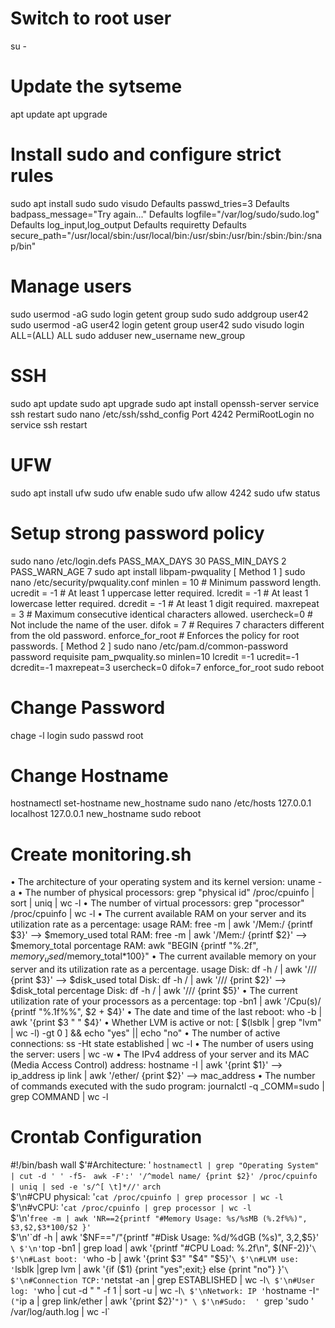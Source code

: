 # Switch to root user
su -

# Update the sytseme
apt update 
apt upgrade 

# Install sudo and configure strict rules
sudo apt install sudo
sudo visudo
    Defaults    passwd_tries=3
    Defaults    badpass_message="Try again..."
    Defaults    logfile="/var/log/sudo/sudo.log"
    Defaults    log_input,log_output
    Defaults    requiretty
    Defaults    secure_path="/usr/local/sbin:/usr/local/bin:/usr/sbin:/usr/bin:/sbin:/bin:/snap/bin"

# Manage users
sudo usermod -aG sudo login
getent group sudo
sudo addgroup user42
sudo usermod -aG user42 login
getent group user42
sudo visudo
    login    ALL=(ALL) ALL
sudo adduser new_username new_group

# SSH
sudo apt update 
sudo apt upgrade 
sudo apt install openssh-server
service ssh restart
sudo nano /etc/ssh/sshd_config
    Port 4242
    PermiRootLogin no
service ssh restart

# UFW
sudo apt install ufw
sudo ufw enable
sudo ufw allow 4242
sudo ufw status

# Setup strong password policy
sudo nano /etc/login.defs
    PASS_MAX_DAYS   30
    PASS_MIN_DAYS   2
    PASS_WARN_AGE   7
sudo apt install libpam-pwquality
[ Method 1 ]
sudo nano /etc/security/pwquality.conf
    minlen = 10           # Minimum password length.
    ucredit = -1          # At least 1 uppercase letter required.
    lcredit = -1          # At least 1 lowercase letter required.
    dcredit = -1          # At least 1 digit required.
    maxrepeat = 3         # Maximum consecutive identical characters allowed.
    usercheck=0           # Not include the name of the user.
    difok = 7             # Requires 7 characters different from the old password.
    enforce_for_root      # Enforces the policy for root passwords.
[ Method 2 ]
sudo nano /etc/pam.d/common-password
    password    requisite         pam_pwquality.so minlen=10 lcredit =-1 ucredit=-1 dcredit=-1
    maxrepeat=3 usercheck=0 difok=7 enforce_for_root
sudo reboot

# Change Password
chage -l login
sudo passwd root

# Change Hostname
hostnamectl set-hostname new_hostname
sudo nano /etc/hosts
    127.0.0.1       localhost
    127.0.0.1       new_hostname
sudo reboot

# Create monitoring.sh
• The architecture of your operating system and its kernel version:
    uname -a
• The number of physical processors:
    grep "physical id" /proc/cpuinfo | sort | uniq | wc -l
• The number of virtual processors:
    grep "processor" /proc/cpuinfo | wc -l
• The current available RAM on your server and its utilization rate as a percentage:
    usage RAM: free -m | awk '/Mem:/ {printf $3}' --> $memory_used
    total RAM: free -m | awk '/Mem:/ {printf $2}' -->  $memory_total
    porcentage RAM: awk "BEGIN {printf \"%.2f\", $memory_used/$memory_total*100}"
• The current available memory on your server and its utilization rate as a percentage.
    usage Disk: df -h / | awk '/\// {print $3}' --> $disk_used
    total Disk: df -h / | awk '/\// {print $2}' --> $disk_total
    percentage Disk: df -h / | awk '/\// {print $5}'
• The current utilization rate of your processors as a percentage:
    top -bn1 | awk '/Cpu\(s\)/ {printf "%.1f%%", $2 + $4}'
• The date and time of the last reboot:
    who -b | awk '{print $3 " " $4}'
• Whether LVM is active or not:
    [ $(lsblk | grep "lvm" | wc -l) -gt 0 ] && echo "yes" || echo "no"
• The number of active connections:
    ss -Ht state established | wc -l
• The number of users using the server:
    users | wc -w
• The IPv4 address of your server and its MAC (Media Access Control) address:
    hostname -I | awk '{print $1}'     --> ip_address
    ip link | awk '/ether/ {print $2}' --> mac_address
• The number of commands executed with the sudo program:
    journalctl -q _COMM=sudo | grep COMMAND | wc -l
# Crontab Configuration



#!/bin/bash
wall $'#Architecture: ' `hostnamectl | grep "Operating System" | cut -d ' ' -f5- ` `awk -F':' '/^model name/ {print $2}' /proc/cpuinfo | uniq | sed -e 's/^[ \t]*//'` `arch` \
$'\n#CPU physical: '`cat /proc/cpuinfo | grep processor | wc -l` \
$'\n#vCPU:  '`cat /proc/cpuinfo | grep processor | wc -l` \
$'\n'`free -m | awk 'NR==2{printf "#Memory Usage: %s/%sMB (%.2f%%)", $3,$2,$3*100/$2 }'` \
$'\n'`df -h | awk '$NF=="/"{printf "#Disk Usage: %d/%dGB (%s)", $3,$2,$5}'` \
$'\n'`top -bn1 | grep load | awk '{printf "#CPU Load: %.2f\n", $(NF-2)}'` \
$'\n#Last boot: ' `who -b | awk '{print $3" "$4" "$5}'` \
$'\n#LVM use: ' `lsblk |grep lvm | awk '{if ($1) {print "yes";exit;} else {print "no"} }'` \
$'\n#Connection TCP:' `netstat -an | grep ESTABLISHED |  wc -l` \
$'\n#User log: ' `who | cut -d " " -f 1 | sort -u | wc -l` \
$'\nNetwork: IP ' `hostname -I`"("`ip a | grep link/ether | awk '{print $2}'`")" \
$'\n#Sudo:  ' `grep 'sudo ' /var/log/auth.log | wc -l`